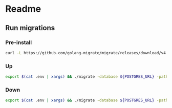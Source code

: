 # Readme

## Run migrations

### Pre-install

```bash
curl -L https://github.com/golang-migrate/migrate/releases/download/v4.15.2/migrate.linux-amd64.tar.gz | tar xvz

```

### Up

```bash
export $(cat .env | xargs) && ./migrate -database ${POSTGRES_URL} -path db/migrations up

```

### Down

```bash
export $(cat .env | xargs) && ./migrate -database ${POSTGRES_URL} -path db/migrations down

```
